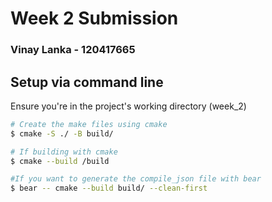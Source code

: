 # Week 2 Submission 

### Vinay Lanka - 120417665

## Setup via command line

Ensure you're in the project's working directory (week_2)

```bash
# Create the make files using cmake
$ cmake -S ./ -B build/

# If building with cmake
$ cmake --build /build

#If you want to generate the compile_json file with bear
$ bear -- cmake --build build/ --clean-first
```

